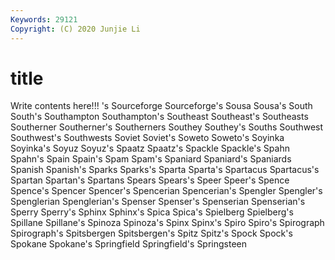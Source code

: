 ```yaml
---
Keywords: 29121
Copyright: (C) 2020 Junjie Li
---
```


# title

Write contents here!!!
's 
Sourceforge 
Sourceforge's 
Sousa 
Sousa's 
South 
South's 
Southampton 
Southampton's 
Southeast
Southeast's 
Southeasts 
Southerner 
Southerner's 
Southerners 
Southey 
Southey's 
Souths 
Southwest 
Southwest's
Southwests 
Soviet 
Soviet's 
Soweto 
Soweto's 
Soyinka 
Soyinka's 
Soyuz 
Soyuz's 
Spaatz
Spaatz's 
Spackle 
Spackle's 
Spahn 
Spahn's 
Spain 
Spain's 
Spam 
Spam's 
Spaniard
Spaniard's 
Spaniards 
Spanish 
Spanish's 
Sparks 
Sparks's 
Sparta 
Sparta's 
Spartacus 
Spartacus's
Spartan 
Spartan's 
Spartans 
Spears 
Spears's 
Speer 
Speer's 
Spence 
Spence's 
Spencer
Spencer's 
Spencerian 
Spencerian's 
Spengler 
Spengler's 
Spenglerian 
Spenglerian's 
Spenser 
Spenser's 
Spenserian
Spenserian's 
Sperry 
Sperry's 
Sphinx 
Sphinx's 
Spica 
Spica's 
Spielberg 
Spielberg's 
Spillane
Spillane's 
Spinoza 
Spinoza's 
Spinx 
Spinx's 
Spiro 
Spiro's 
Spirograph 
Spirograph's 
Spitsbergen
Spitsbergen's 
Spitz 
Spitz's 
Spock 
Spock's 
Spokane 
Spokane's 
Springfield 
Springfield's 
Springsteen
